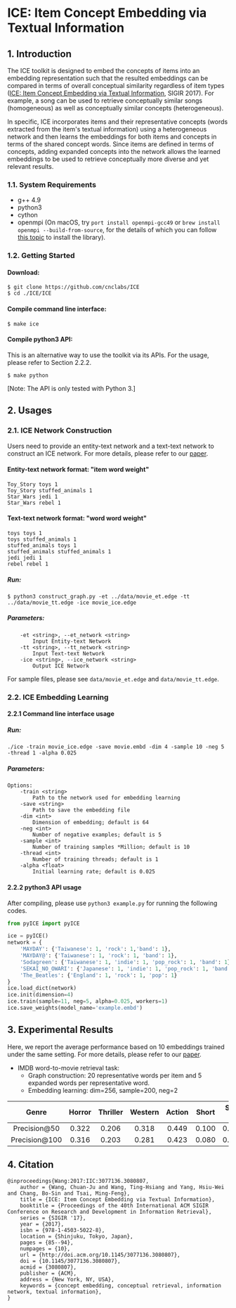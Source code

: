# ICE: Item Concept Embedding via Textual Information
## 1. Introduction
The ICE toolkit is designed to embed the concepts of items into an embedding representation such that the resulted embeddings can be compared in terms of overall conceptual similarity regardless of item types ([ICE: Item Concept Embedding via Textual Information](http://dl.acm.org/citation.cfm?doid=3077136.3080807), SIGIR 2017). For example, a song can be used to retrieve conceptually similar songs (homogeneous) as well as conceptually similar concepts (heterogeneous).

In specific, ICE incorporates items and their representative concepts (words extracted from the item's textual information) using a heterogeneous network and then learns the embeddings for both items and concepts in terms of the shared concept words. Since items are defined in terms of concepts, adding expanded concepts into the network allows the learned embeddings to be used to retrieve conceptually more diverse and yet relevant results.

### 1.1. System Requirements
- g++ 4.9
- python3
- cython
- openmpi (On macOS, try ```port install openmpi-gcc49``` or ```brew install openmpi --build-from-source```, for the details of which you can follow [this topic](https://stackoverflow.com/questions/27930481/how-to-build-openmpi-with-homebrew-and-gcc-4-9m) to install the library).

### 1.2. Getting Started
#### Download:
```
$ git clone https://github.com/cnclabs/ICE
$ cd ./ICE/ICE
```

#### Compile command line interface:
```
$ make ice
```
#### Compile python3 API:
This is an alternative way to use the toolkit via its APIs. For the usage, please refer to Section 2.2.2.
```
$ make python
```
[Note: The API is only tested with Python 3.]

## 2. Usages
### 2.1. ICE Network Construction
Users need to provide an entity-text network and a text-text network to construct an ICE network. For more details, please refer to our [paper](http://dl.acm.org/citation.cfm?doid=3077136.3080807).

#### Entity-text network format: "item word weight"
```
Toy_Story toys 1
Toy_Story stuffed_animals 1
Star_Wars jedi 1
Star_Wars rebel 1
```
#### Text-text network format: "word word weight"
```
toys toys 1
toys stuffed_animals 1
stuffed_animals toys 1
stuffed_animals stuffed_animals 1
jedi jedi 1
rebel rebel 1
```
##### Run:
```
$ python3 construct_graph.py -et ../data/movie_et.edge -tt ../data/movie_tt.edge -ice movie_ice.edge
```
##### Parameters:
```
    -et <string>, --et_network <string>
        Input Entity-text Network
    -tt <string>, --tt_network <string>
        Input Text-text Network
    -ice <string>, --ice_network <string>
        Output ICE Network
```
For sample files, please see `data/movie_et.edge` and `data/movie_tt.edge`.

### 2.2. ICE Embedding Learning
#### 2.2.1 Command line interface usage
##### Run:
```
./ice -train movie_ice.edge -save movie.embd -dim 4 -sample 10 -neg 5 -thread 1 -alpha 0.025
```
##### Parameters:
```
Options:
    -train <string>
        Path to the network used for embedding learning
    -save <string>
        Path to save the embedding file
    -dim <int>
        Dimension of embedding; default is 64
    -neg <int>
        Number of negative examples; default is 5
    -sample <int>
        Number of training samples *Million; default is 10
    -thread <int>
        Number of training threads; default is 1
    -alpha <float>
        Initial learning rate; default is 0.025
```


#### 2.2.2 python3 API usage
After compiling, please use `python3 example.py` for running the following codes.
```python
from pyICE import pyICE

ice = pyICE()
network = {
    'MAYDAY': {'Taiwanese': 1, 'rock': 1,'band': 1},
    'MAYDAY@': {'Taiwanese': 1, 'rock': 1, 'band': 1},
    'Sodagreen': {'Taiwanese': 1, 'indie': 1, 'pop_rock': 1, 'band': 1},
    'SEKAI_NO_OWARI': {'Japanese': 1, 'indie': 1, 'pop_rock': 1, 'band': 1},
    'The_Beatles': {'England': 1, 'rock': 1, 'pop': 1}
}
ice.load_dict(network)
ice.init(dimension=4)
ice.train(sample=11, neg=5, alpha=0.025, workers=1)
ice.save_weights(model_name='example.embd')
```

## 3. Experimental Results
Here, we report the average performance based on 10 embeddings trained under the same setting. For more details, please refer to our [paper](http://dl.acm.org/citation.cfm?doid=3077136.3080807).
- IMDB word-to-movie retrieval task:
    - Graph construction: 20 representative words per item and 5 expanded words per representative word.
    - Embedding learning: dim=256, sample=200, neg=2

|    Genre   | Horror | Thriller | Western | Action | Short | Sci-Fi | Average |
|:----------:|:------:|:--------:|:-------:|:------:|:-----:|:------:|:-------:|
| Precision@50  |  0.322 |   0.206  |  0.318  |  0.449 | 0.100 |  0.386 |  0.297  |
| Precision@100  |  0.316 |   0.203  |  0.281  |  0.423 | 0.080 |  0.382 |  0.281  |


## 4. Citation
```
@inproceedings{Wang:2017:IIC:3077136.3080807,
    author = {Wang, Chuan-Ju and Wang, Ting-Hsiang and Yang, Hsiu-Wei and Chang, Bo-Sin and Tsai, Ming-Feng},
    title = {ICE: Item Concept Embedding via Textual Information},
    booktitle = {Proceedings of the 40th International ACM SIGIR Conference on Research and Development in Information Retrieval},
    series = {SIGIR '17},
    year = {2017},
    isbn = {978-1-4503-5022-8},
    location = {Shinjuku, Tokyo, Japan},
    pages = {85--94},
    numpages = {10},
    url = {http://doi.acm.org/10.1145/3077136.3080807},
    doi = {10.1145/3077136.3080807},
    acmid = {3080807},
    publisher = {ACM},
    address = {New York, NY, USA},
    keywords = {concept embedding, conceptual retrieval, information network, textual information},
} 
```

